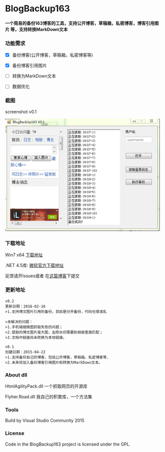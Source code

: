 BlogBackup163
==========
#### 一个简易的备份163博客的工具，支持公开博客，草稿箱，私密博客，博客引用图片 等，支持转换MarkDown文本

### 功能需求

- [x] 备份博客(公开博客，草稿箱，私密博客等)

- [x] 备份博客引用图片

- [ ] 转换为MarkDown文本

- [ ] 数据优化

### 截图

screenshot v0.1

![BlogBackup163](/file/logo.png)

### 下载地址

Win7 x64  [下载地址](https://github.com/flyher/BlogBackup163/releases)

.NET 4.5库: [微软官方下载地址](https://www.microsoft.com/zh-cn/download/details.aspx?id=30653)

反馈请开Issues或者 在[这篇博客](http://blog.99diary.com/2015/04/22/网易博客备份工具/)下提交

### 更新地址

```text
v0.2
更新日期：2016-02-16
>1.支持博文图片引用的备份，目前是分开备份，代码也很凌乱

>未解决的问题：
>1.手机端缩微图抓取失败的问题；
>2.提取的博文图片是大图，去除水印需要到相册里面匹配；
>3.文档中链接尚未转换为本地链接。
```

```text
v0.1
创建日期：2015-04-22
>1.支持备份自己的博客，包括公开博客，草稿箱，私密博客等.
>2.未来将加入备份博客引用图片和转换为MarkDown文本。
```

### About dll

HtmlAgilityPack.dll 一个抓取网页的开源库

Flyher.Road.dll 我自己的积累库，一个方法集

### Tools

Build by Visual Studio Community 2015

### License

Code in the BlogBackup163 project is licensed under the GPL.

